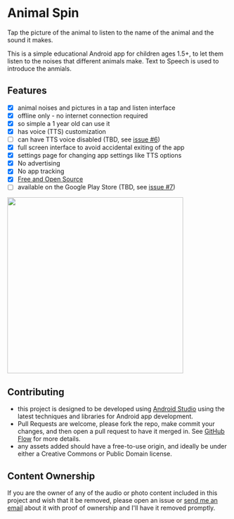 # Animal Spin

Tap the picture of the animal to listen to the name of the animal and the sound it makes.

This is a simple educational Android app for children ages 1.5+, to let them listen to the noises that different animals make. Text to Speech is used to introduce the anmials.

## Features

- [x] animal noises and pictures in a tap and listen interface
- [x] offline only - no internet connection required
- [x] so simple a 1 year old can use it
- [x] has voice (TTS) customization
- [ ] can have TTS voice disabled (TBD, see [issue #6](https://github.com/Kyle-Falconer/AnimalSpin/issues/6))
- [X] full screen interface to avoid accidental exiting of the app
- [X] settings page for changing app settings like TTS options
- [x] No advertising
- [X] No app tracking
- [x] [Free and Open Source](https://www.gnu.org/philosophy/floss-and-foss.en.html)
- [ ] available on the Google Play Store (TBD, see [issue #7](https://github.com/Kyle-Falconer/AnimalSpin/issues/7))

<img src=".github/Screenshot_20221106_155222.png"  width="400"/>


## Contributing

* this project is designed to be developed using [Android Studio](https://developer.android.com/studio) using the latest techniques and libraries for Android app development.
* Pull Requests are welcome, please fork the repo, make commit your changes, and then open a pull request to have it merged in. See [GitHub Flow](https://docs.github.com/en/get-started/quickstart/github-flow) for more details.
* any assets added should have a free-to-use origin, and ideally be under either a Creative Commons or Public Domain license.


## Content Ownership
If you are the owner of any of the audio or photo content included in this project and wish that it be removed, please open an issue or <a href="mailto:kfalconer@gmail.com?subject=Content takedown request for Animal Spin App!">send me an email</a> about it with proof of ownership and I'll have it removed promptly.
